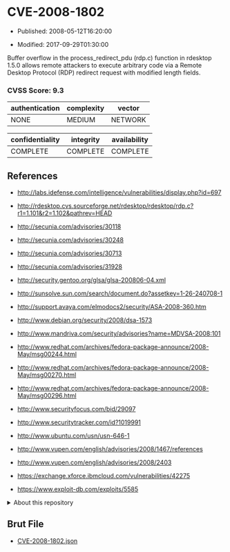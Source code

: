 # CVE-2008-1802

- Published: 2008-05-12T16:20:00

- Modified: 2017-09-29T01:30:00

Buffer overflow in the process_redirect_pdu (rdp.c) function in rdesktop 1.5.0 allows remote attackers to execute arbitrary code via a Remote Desktop Protocol (RDP) redirect request with modified length fields.

### CVSS Score: **9.3**

| authentication | complexity | vector |
| --- | --- | --- |
| NONE | MEDIUM | NETWORK |

| confidentiality | integrity | availability |
| --- | --- | --- |
| COMPLETE | COMPLETE | COMPLETE |

## References

* http://labs.idefense.com/intelligence/vulnerabilities/display.php?id=697

* http://rdesktop.cvs.sourceforge.net/rdesktop/rdesktop/rdp.c?r1=1.101&r2=1.102&pathrev=HEAD

* http://secunia.com/advisories/30118

* http://secunia.com/advisories/30248

* http://secunia.com/advisories/30713

* http://secunia.com/advisories/31928

* http://security.gentoo.org/glsa/glsa-200806-04.xml

* http://sunsolve.sun.com/search/document.do?assetkey=1-26-240708-1

* http://support.avaya.com/elmodocs2/security/ASA-2008-360.htm

* http://www.debian.org/security/2008/dsa-1573

* http://www.mandriva.com/security/advisories?name=MDVSA-2008:101

* http://www.redhat.com/archives/fedora-package-announce/2008-May/msg00244.html

* http://www.redhat.com/archives/fedora-package-announce/2008-May/msg00270.html

* http://www.redhat.com/archives/fedora-package-announce/2008-May/msg00296.html

* http://www.securityfocus.com/bid/29097

* http://www.securitytracker.com/id?1019991

* http://www.ubuntu.com/usn/usn-646-1

* http://www.vupen.com/english/advisories/2008/1467/references

* http://www.vupen.com/english/advisories/2008/2403

* https://exchange.xforce.ibmcloud.com/vulnerabilities/42275

* https://www.exploit-db.com/exploits/5585

<details>
<summary>About this repository</summary> 

  This repository is part of the project [Live Hack CVE](https://github.com/Live-Hack-CVE). Main website can be found [www.live-hack.org](https://www.live-hack.org) 
  
  Made by [Sn0wAlice](https://github.com/Sn0wAlice) for the people that care about security and need to have a feed of the latest CVEs. Hope you enjoy it, don't forget to star the repo and follow me on [Twitter](https://twitter.com/Sn0wAlice) and [Github](https://github.com/Sn0wAlice). And that is my [personnal website](https://www.alice-snow.me/)

  - [Home Page](https://github.com/Live-Hack-CVE)
  - [Framework](https://github.com/Live-Hack-CVE/cve-framework)
  - [CVE database](https://github.com/Live-Hack-CVE/full_database)
  - [Changelog](https://github.com/Live-Hack-CVE/Changelog)
</details>

## Brut File

* [CVE-2008-1802.json](https://raw.githubusercontent.com/Live-Hack-CVE/full_database/main/cves/2008/CVE-2008-1802.json)

